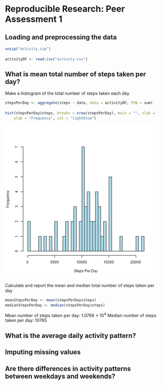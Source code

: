# Reproducible Research: Peer Assessment 1


## Loading and preprocessing the data

```r
unzip("activity.zip")

activityDF <- read.csv("activity.csv")
```


## What is mean total number of steps taken per day?

Make a histogram of the total number of steps taken each day

```r
stepsPerDay <- aggregate(steps ~ date, data = activityDF, FUN = sum)

hist(stepsPerDay$steps, breaks = nrow(stepsPerDay), main = "", xlab = "Steps Per Day", 
    ylab = "Frequency", col = "lightblue")
```

![plot of chunk unnamed-chunk-2](figure/unnamed-chunk-2.png) 


Calculate and report the mean and median total number of steps taken per day

```r
meanStepsPerDay <- mean(stepsPerDay$steps)
medianStepsPerDay <- median(stepsPerDay$steps)
```


Mean number of steps taken per day: 1.0766 &times; 10<sup>4</sup>
Median number of steps taken per day: 10765

## What is the average daily activity pattern?



## Imputing missing values



## Are there differences in activity patterns between weekdays and weekends?

